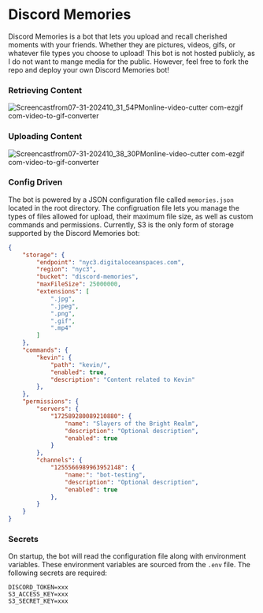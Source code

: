 # Discord Memories

Discord Memories is a bot that lets you upload and recall cherished moments with your friends. Whether they are pictures, videos, gifs, or whatever file types you choose to upload! This bot is not hosted publicly, as I do not want to mange media for the public. However, feel free to fork the repo and deploy your own Discord Memories bot! 

### Retrieving Content
![Screencastfrom07-31-202410_31_54PMonline-video-cutter com-ezgif com-video-to-gif-converter](https://github.com/user-attachments/assets/cee508c1-e7c3-4c31-a2cc-ece5bbb3ae31)

### Uploading Content
![Screencastfrom07-31-202410_38_30PMonline-video-cutter com-ezgif com-video-to-gif-converter](https://github.com/user-attachments/assets/98b52bad-5ae3-4819-8b18-bb99810a1639)

### Config Driven
The bot is powered by a JSON configuration file called `memories.json` located in the root directory. The configruation file lets you manage the types of files allowed for upload, their maximum file size, as well as custom commands and permissions. Currently, S3 is the only form of storage supported by the Discord Memories bot:

```json
{
    "storage": {
        "endpoint": "nyc3.digitaloceanspaces.com",
        "region": "nyc3",
        "bucket": "discord-memories",
        "maxFileSize": 25000000,
        "extensions": [
            ".jpg",
            ".jpeg",
            ".png",
            ".gif",
            ".mp4"
        ]
    },
    "commands": {
        "kevin": {
            "path": "kevin/",
            "enabled": true,
            "description": "Content related to Kevin"
        },
    },
    "permissions": {
        "servers": {
            "172589280089210880": {
                "name": "Slayers of the Bright Realm",
                "description": "Optional description",
                "enabled": true
            }
        },
        "channels": {
            "1255566989963952148": {
                "name:": "bot-testing",
                "description": "Optional description",
                "enabled": true
            },
        }
    }
}
```

### Secrets
On startup, the bot will read the configuration file along with environment variables. These environment variables are sourced from the `.env` file. The following secrets are required:

```env
DISCORD_TOKEN=xxx
S3_ACCESS_KEY=xxx
S3_SECRET_KEY=xxx
```
